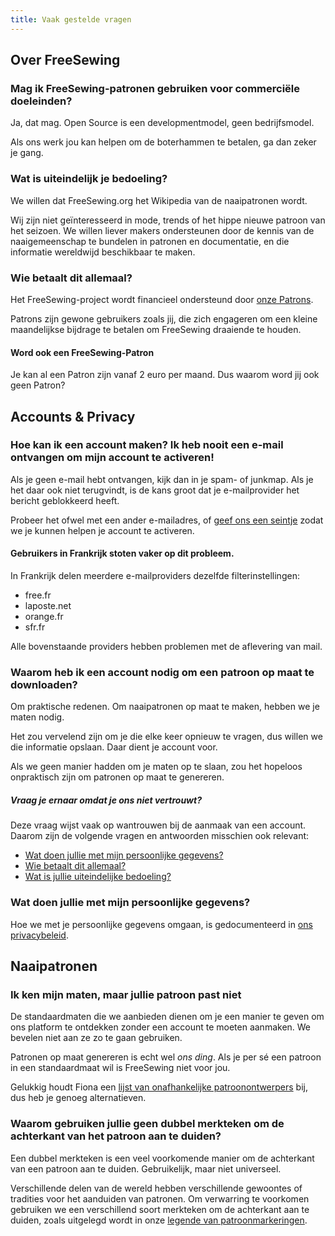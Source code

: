 ```yaml
---
title: Vaak gestelde vragen
---
```


## Over FreeSewing

### Mag ik FreeSewing-patronen gebruiken voor commerciële doeleinden?

Ja, dat mag. Open Source is een developmentmodel, geen bedrijfsmodel.

Als ons werk jou kan helpen om de boterhammen te betalen, ga dan zeker je gang.

### Wat is uiteindelijk je bedoeling?

We willen dat FreeSewing.org het Wikipedia van de naaipatronen wordt.

Wij zijn niet geïnteresseerd in mode, trends of het hippe nieuwe patroon van het seizoen. We willen liever makers ondersteunen door de kennis van de naaigemeenschap te bundelen in patronen en documentatie, en die informatie wereldwijd beschikbaar te maken.

### Wie betaalt dit allemaal?

Het FreeSewing-project wordt financieel ondersteund door [onze Patrons](/patrons).

Patrons zijn gewone gebruikers zoals jij, die zich engageren om een kleine maandelijkse bijdrage te betalen om FreeSewing draaiende te houden.

<Note>

#### Word ook een FreeSewing-Patron
Je kan al een Patron zijn vanaf 2 euro per maand. Dus waarom word jij ook geen Patron?

</Note>

## Accounts & Privacy

### Hoe kan ik een account maken? Ik heb nooit een e-mail ontvangen om mijn account te activeren!

Als je geen e-mail hebt ontvangen, kijk dan in je spam- of junkmap. Als je het daar ook niet terugvindt, is de kans groot dat je e-mailprovider het bericht geblokkeerd heeft.

Probeer het ofwel met een ander e-mailadres, of [geef ons een seintje](https://gitter.im/freesewing/help) zodat we je kunnen helpen je account te activeren.

<Note>

#### Gebruikers in Frankrijk stoten vaker op dit probleem.

In Frankrijk delen meerdere e-mailproviders dezelfde filterinstellingen:

 - free.fr
 - laposte.net
 - orange.fr
 - sfr.fr

Alle bovenstaande providers hebben problemen met de aflevering van mail.

</Note>

### Waarom heb ik een account nodig om een patroon op maat te downloaden?

Om praktische redenen. Om naaipatronen op maat te maken, hebben we je maten nodig.

Het zou vervelend zijn om je die elke keer opnieuw te vragen, dus willen we die informatie opslaan. Daar dient je account voor.

Als we geen manier hadden om je maten op te slaan, zou het hopeloos onpraktisch zijn om patronen op maat te genereren.

<Note>

##### Vraag je ernaar omdat je ons niet vertrouwt?

Deze vraag wijst vaak op wantrouwen bij de aanmaak van een account. Daarom zijn de volgende vragen en antwoorden misschien ook relevant:

 - [Wat doen jullie met mijn persoonlijke gegevens?](#wat-doen-jullie-met-mijn-persoonlijke-gegevens)
 - [Wie betaalt dit allemaal?](#wie-betaalt-dit-allemaal)
 - [Wat is jullie uiteindelijke bedoeling?](#wat-is-jullie-uiteindelijke-bedoeling)

</Note>

### Wat doen jullie met mijn persoonlijke gegevens?

Hoe we met je persoonlijke gegevens omgaan, is gedocumenteerd in [ons privacybeleid](/docs/about/privacy/).



## Naaipatronen

### Ik ken mijn maten, maar jullie patroon past niet

De standaardmaten die we aanbieden dienen om je een manier te geven om ons platform te ontdekken zonder een account te moeten aanmaken. We bevelen niet aan ze zo te gaan gebruiken.

Patronen op maat genereren is echt wel *ons ding*. Als je per sé een patroon in een standaardmaat wil is FreeSewing niet voor jou.

Gelukkig houdt Fiona een [lijst van onafhankelijke patroonontwerpers](https://chainstitcher.blogspot.com/p/indie-pattern-designers.html) bij, dus heb je genoeg alternatieven.

### Waarom gebruiken jullie geen dubbel merkteken om de achterkant van het patroon aan te duiden?

Een dubbel merkteken is een veel voorkomende manier om de achterkant van een patroon aan te duiden. Gebruikelijk, maar niet universeel.

Verschillende delen van de wereld hebben verschillende gewoontes of tradities voor het aanduiden van patronen. Om verwarring te voorkomen gebruiken we een verschillend soort merkteken om de achterkant aan te duiden, zoals uitgelegd wordt in onze [legende van patroonmarkeringen](/docs/about/patterns/notation/).

